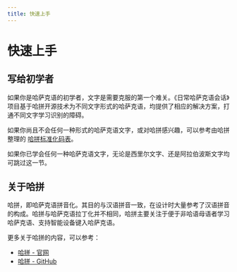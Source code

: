 ```yaml
---
title: 快速上手
---
```


# 快速上手

## 写给初学者

如果你是哈萨克语的初学者，文字是需要克服的第一个难关。《日常哈萨克语会话》项目基于哈拼开源技术为不同文字形式的哈萨克语，均提供了相应的解决方案，打通不同文字学习识别的障碍。

<HapinBox cyrillic="жақсы ма?" />

如果你尚且不会任何一种形式的哈萨克语文字，或对哈拼感兴趣，可以参考由哈拼整理的 [哈拼标准化码表](https://ha-pin.github.io/zh-CN/standardize)。

如果你已学会任何一种哈萨克语文字，无论是西里尔文字、还是阿拉伯波斯文字均可跳过这一节。

## 关于哈拼

哈拼，即哈萨克语拼音化。其目的与汉语拼音一致，在设计时大量参考了汉语拼音的构成。哈拼与哈萨克语拉丁化并不相同，哈拼主要关注于便于非哈语母语者学习哈萨克语、支持智能设备键入哈萨克语。

更多关于哈拼的内容，可以参考：

- [哈拼 - 官网](https://ha-pin.github.io)
- [哈拼 - GitHub](https://github.com/ha-pin)
